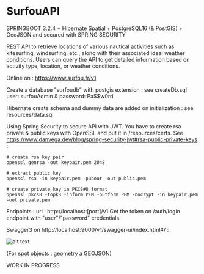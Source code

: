 # SurfouAPI

SPRINGBOOT 3.2.4 + Hibernate Spatial + PostgreSQL16 (& PostGIS) + GeoJSON
and secured with SPRING SECURITY

REST API to retrieve locations of various nautical activities such as kitesurfing, windsurfing, etc., along with their associated ideal weather conditions. Users can query the API to get detailed information based on activity type, location, or weather conditions.

Online on : https://www.surfou.fr/v1

Create a database "surfoudb" with postgis extension : see createDb.sql
user: surfouAdmin & password: Pa$$w0rd

Hibernate create schema and dummy data are added on initialization : see resources/data.sql


Using Spring Security to secure API with JWT. You have to create rsa private & public keys with OpenSSL and put it in /resources/certs. See https://www.danvega.dev/blog/spring-security-jwt#rsa-public-private-keys :
```
# create rsa key pair
openssl genrsa -out keypair.pem 2048

# extract public key
openssl rsa -in keypair.pem -pubout -out public.pem

# create private key in PKCS#8 format
openssl pkcs8 -topk8 -inform PEM -outform PEM -nocrypt -in keypair.pem -out private.pem
````

Endpoints :
url : http://localhost:[port]/v1
Get the token on /auth/login endpoint with "user"/"password" credentials.

Swagger3 on http://localhost:9000/v1/swagger-ui/index.html#/ :

![alt text](image.png)

(For spot objects : geometry a GEOJSON)

WORK IN PROGRESS 

